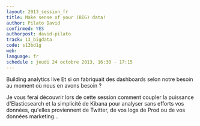 ```yaml
---
layout: 2013_session_fr
title: Make sense of your (BIG) data!
author: Pilato David
confirmed: YES
authorpost: david-pilato
track: 13_bigdata
code: s13bd1g
web: 
language: fr
schedule : jeudi 24 octobre 2013, 16:30 - 17:15
---
```


Building analytics live
Et si on fabriquait des dashboards selon notre besoin au moment où nous en avons besoin ?

Je vous ferai découvrir lors de cette session comment coupler la puissance d'Elasticsearch et la simplicité de Kibana pour analyser sans efforts vos données, qu'elles proviennent de Twitter, de vos logs de Prod ou de vos données marketing...

